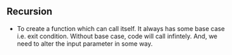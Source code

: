 

## Recursion

- To create a function which can call itself. It always has some base case i.e. exit condition. Without base case, code will call infintely. And, we need to alter the input parameter in some way.

